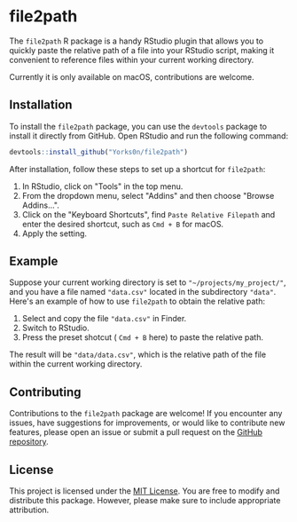 # file2path

The `file2path` R package is a handy RStudio plugin that allows you to quickly paste the relative path of a file into your RStudio script, making it convenient to reference files within your current working directory.

Currently it is only available on macOS, contributions are welcome.

## Installation

To install the `file2path` package, you can use the `devtools` package to install it directly from GitHub. Open RStudio and run the following command:

```R
devtools::install_github("Yorks0n/file2path")
```

After installation, follow these steps to set up a shortcut for `file2path`:

1. In RStudio, click on "Tools" in the top menu.
2. From the dropdown menu, select "Addins" and then choose "Browse Addins...".
3. Click on the "Keyboard Shortcuts", find `Paste Relative Filepath` and enter the desired shortcut, such as `Cmd + B` for macOS.
4. Apply the setting.

## Example

Suppose your current working directory is set to `"~/projects/my_project/"`, and you have a file named `"data.csv"` located in the subdirectory `"data"`. Here's an example of how to use `file2path` to obtain the relative path:

1. Select and copy the file  `"data.csv"` in Finder.
2. Switch to RStudio.
3. Press the preset shotcut ( `Cmd + B`  here) to paste the relative path.

The result will be `"data/data.csv"`, which is the relative path of the file within the current working directory.

## Contributing

Contributions to the `file2path` package are welcome! If you encounter any issues, have suggestions for improvements, or would like to contribute new features, please open an issue or submit a pull request on the [GitHub repository](https://github.com/Yorks0n/file2path).

## License

This project is licensed under the [MIT License](https://opensource.org/licenses/MIT). You are free to modify and distribute this package. However, please make sure to include appropriate attribution.

